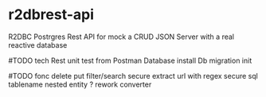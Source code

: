 # r2dbrest-api
R2DBC Postrgres Rest API for mock a CRUD JSON Server with a real reactive database

#TODO tech
Rest unit test from Postman
Database install
Db migration init

#TODO fonc
delete
put
filter/search
secure extract url with regex
secure sql tablename
nested entity ?
rework converter